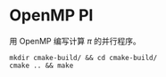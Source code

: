 # OpenMP PI

用 OpenMP 编写计算 $\pi$ 的并行程序。

```shell script
mkdir cmake-build/ && cd cmake-build/
cmake .. && make
```
